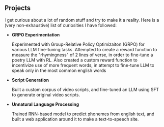 ## Projects
I get curious about a lot of random stuff and try to make it a reality. Here is a (very non-exhaustive) list of curiosities I have followed:

- **GRPO Experimentation**

  Experimented with Group-Relative Policy Optimizaiton (GRPO) for various LLM fine-tuning tasks. Attempted to create a reward function to measure the "rhymingness" of 2 lines of verse, in order to fine-tune a poetry LLM with RL. Also created a custom reward function to incentivize use of more frequent words, in attempt to fine-tune LLM to speak only in the most common english words

- **Script Generation**

  Built a custom corpus of video scripts, and fine-tuned an LLM using SFT to generate original video scripts.


- **Unnatural Language Processing**

  Trained RNN-based model to predict phonemes from english text, and built a web application around it to make a text-to-speech site.
